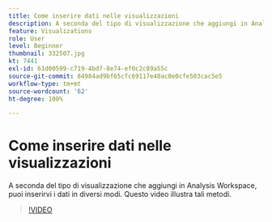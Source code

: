 ```yaml
---
title: Come inserire dati nelle visualizzazioni
description: A seconda del tipo di visualizzazione che aggiungi in Analysis Workspace, puoi inserirvi i dati in diversi modi. Questo video illustra tali metodi.
feature: Visualizations
role: User
level: Beginner
thumbnail: 332507.jpg
kt: 7441
exl-id: 61d00599-c719-4bd7-8e74-ef0c2c89a55c
source-git-commit: 84984ad9bf65cfc69117e40ac0e0cfe503cac5e5
workflow-type: tm+mt
source-wordcount: '62'
ht-degree: 100%

---
```


# Come inserire dati nelle visualizzazioni

A seconda del tipo di visualizzazione che aggiungi in Analysis Workspace, puoi inserirvi i dati in diversi modi. Questo video illustra tali metodi.

>[!VIDEO](https://video.tv.adobe.com/v/332507/?quality=12&learn=on)
